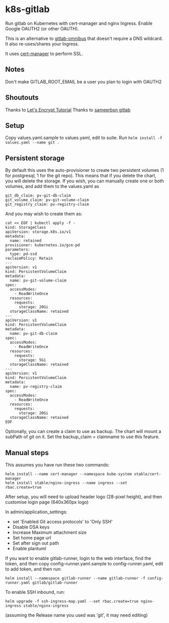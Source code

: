 # k8s-gitlab

Run gitlab on Kubernetes with cert-manager and nginx Ingress.
Enable Google OAUTH2 (or other OAUTH).

This is an alternative to [gitlab-omnibus](https://gitlab.com/charts/charts.gitlab.io)
that doesn't require a DNS wildcard. It also re-uses/shares your Ingress.

It uses [cert-manager](https://github.com/jetstack/cert-manager/) to perform SSL.

## Notes

Don't make GITLAB_ROOT_EMAIL be a user you plan to login with OAUTH2

## Shoutouts

Thanks to [Let's Encrypt Tutorial](https://github.com/ahmetb/gke-letsencrypt)
Thanks to [sameerbsn gitlab](https://github.com/sameersbn/docker-gitlab)

## Setup

Copy values.yaml.sample to values.yaml, edit to suite.
Run ```helm install -f values.yaml --name git .```

## Persistent storage

By default this uses the auto-provisioner to create two persistent
volumes (1 for postgresql, 1 for the git repo).  This means that if
you delete the chart, you will delete the storage. If you wish,
you can manually create one or both volumes, and add them to the values.yaml
as
```
git_db_claim: pv-git-db-claim
git_volume_claim: pv-git-volume-claim
git_registry_claim: pv-registry-claim
```

And you may wish to create them as:

```
cat << EOF | kubectl apply -f -
kind: StorageClass
apiVersion: storage.k8s.io/v1
metadata:
  name: retained
provisioner: kubernetes.io/gce-pd
parameters:
  type: pd-ssd
reclaimPolicy: Retain
---
apiVersion: v1
kind: PersistentVolumeClaim
metadata:
  name: pv-git-volume-claim
spec:
  accessModes:
    - ReadWriteOnce
  resources:
    requests:
      storage: 20Gi
  storageClassName: retained
---
apiVersion: v1
kind: PersistentVolumeClaim
metadata:
  name: pv-git-db-claim
spec:
  accessModes:
    - ReadWriteOnce
  resources:
    requests:
      storage: 5Gi
  storageClassName: retained
---
apiVersion: v1
kind: PersistentVolumeClaim
metadata:
  name: pv-registry-claim
spec:
  accessModes:
    - ReadWriteOnce
  resources:
    requests:
      storage: 20Gi
  storageClassName: retained
EOF
```

Optionally, you can create a claim to use as backup.
The chart will mount a subPath of git on it.
Set the backup_claim = claimname to use this feature.

## Manual steps

This assumes you have run these two commands:
```
helm install --name cert-manager --namespace kube-system stable/cert-manager
helm install stable/nginx-ingress --name ingress --set rbac.create=true
```

After setup, you will need to upload header logo (28-pixel height),
and then customise login page (640x360px logo)

In admin/application_settings:

 * set 'Enabled Git access protocols' to 'Only SSH'
 * Disable DSA keys
 * Increase Maximum attachment size
 * Set home page url
 * Set after sign out path
 * Enable plantuml

If you want to enable gitlab-runner, login to the web interface,
find the token, and then copy config-runner.yaml.sample to
config-runner.yaml, edit to add token, and then run:

```
helm install --namespace gitlab-runner --name gitlab-runner -f config-runner.yaml gitlab/gitlab-runner
```

To enable SSH inbound, run:

```
helm upgrade -f ssh-ingress-map.yaml --set rbac.create=true nginx-ingress stable/nginx-ingress
```

(assuming the Release name you used was 'git', it may need editing)
